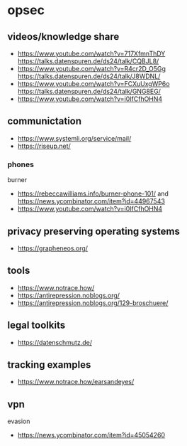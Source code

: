 # opsec

## videos/knowledge share

- https://www.youtube.com/watch?v=717XfmnThDY https://talks.datenspuren.de/ds24/talk/CQBJL8/
- https://www.youtube.com/watch?v=R4cr2D_O5Gg https://talks.datenspuren.de/ds24/talk/J8WDNL/
- https://www.youtube.com/watch?v=FCXuUxgWP6o https://talks.datenspuren.de/ds24/talk/GNG8EG/
- https://www.youtube.com/watch?v=i0IfCfhOHN4

## communictation

- https://www.systemli.org/service/mail/
- https://riseup.net/

### phones

burner

- https://rebeccawilliams.info/burner-phone-101/ and https://news.ycombinator.com/item?id=44967543
- https://www.youtube.com/watch?v=i0IfCfhOHN4

## privacy preserving operating systems

- https://grapheneos.org/

## tools

- https://www.notrace.how/
- https://antirepression.noblogs.org/
- https://antirepression.noblogs.org/129-broschuere/

## legal toolkits

- https://datenschmutz.de/

## tracking examples

- https://www.notrace.how/earsandeyes/


## vpn

evasion

- https://news.ycombinator.com/item?id=45054260
